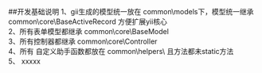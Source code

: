 ##开发基础说明
1、gii生成的模型统一放在 common\models下，模型统一继承 common\core\BaseActiveRecord  方便扩展yii核心  
2、所有表单模型都继承 common\core\BaseModel  
3、所有控制器都继承 common\core\Controller  
4、所有 自定义助手函数都放在 common\helpers\ 且方法都未static方法  
5、
xxxxx
